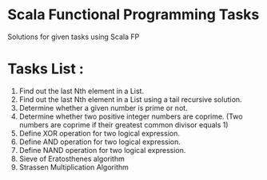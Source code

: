 # Scala Functional Programming Tasks

Solutions for given tasks using Scala FP

# Tasks List :

1. Find out the last Nth element in a List.
2. Find out the last Nth element in a List using a tail recursive solution.
3. Determine whether a given number is prime or not.
4. Determine whether two positive integer numbers are coprime. (Two numbers are coprime if their greatest common divisor equals 1)
5. Define XOR operation for two logical expression.
6. Define AND operation for two logical expression.
7. Define NAND operation for two logical expression.
8. Sieve of Eratosthenes algorithm
9. Strassen Multiplication Algorithm
